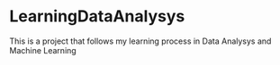 # LearningDataAnalysys
This is a project that follows my learning process in Data Analysys and Machine Learning
